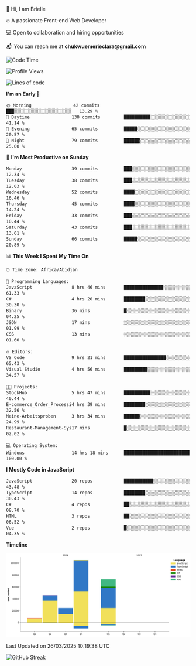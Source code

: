 <div align="left">
  <p>👋 Hi, I am Brielle</p>
  <p>🔥 A passionate Front-end Web Developer</p>
  <p>💻 Open to collaboration and hiring opportunities</p>
  <p>📬 You can reach me at <strong>chukwuemerieclara@gmail.com</strong></p>
</div>


 
 <!--START_SECTION:waka-->
![Code Time](http://img.shields.io/badge/Code%20Time-552%20hrs%2011%20mins-blue)

![Profile Views](http://img.shields.io/badge/Profile%20Views-0-blue)

![Lines of code](https://img.shields.io/badge/From%20Hello%20World%20I%27ve%20Written-254.4%20thousand%20lines%20of%20code-blue)

**I'm an Early 🐤** 

```text
🌞 Morning                42 commits          ███░░░░░░░░░░░░░░░░░░░░░░   13.29 % 
🌆 Daytime                130 commits         ██████████░░░░░░░░░░░░░░░   41.14 % 
🌃 Evening                65 commits          █████░░░░░░░░░░░░░░░░░░░░   20.57 % 
🌙 Night                  79 commits          ██████░░░░░░░░░░░░░░░░░░░   25.00 % 
```
📅 **I'm Most Productive on Sunday** 

```text
Monday                   39 commits          ███░░░░░░░░░░░░░░░░░░░░░░   12.34 % 
Tuesday                  38 commits          ███░░░░░░░░░░░░░░░░░░░░░░   12.03 % 
Wednesday                52 commits          ████░░░░░░░░░░░░░░░░░░░░░   16.46 % 
Thursday                 45 commits          ████░░░░░░░░░░░░░░░░░░░░░   14.24 % 
Friday                   33 commits          ███░░░░░░░░░░░░░░░░░░░░░░   10.44 % 
Saturday                 43 commits          ███░░░░░░░░░░░░░░░░░░░░░░   13.61 % 
Sunday                   66 commits          █████░░░░░░░░░░░░░░░░░░░░   20.89 % 
```


📊 **This Week I Spent My Time On** 

```text
🕑︎ Time Zone: Africa/Abidjan

💬 Programming Languages: 
JavaScript               8 hrs 46 mins       ███████████████░░░░░░░░░░   61.33 % 
C#                       4 hrs 20 mins       ████████░░░░░░░░░░░░░░░░░   30.30 % 
Binary                   36 mins             █░░░░░░░░░░░░░░░░░░░░░░░░   04.25 % 
JSON                     17 mins             ░░░░░░░░░░░░░░░░░░░░░░░░░   01.99 % 
CSS                      13 mins             ░░░░░░░░░░░░░░░░░░░░░░░░░   01.60 % 

🔥 Editors: 
VS Code                  9 hrs 21 mins       ████████████████░░░░░░░░░   65.43 % 
Visual Studio            4 hrs 56 mins       █████████░░░░░░░░░░░░░░░░   34.57 % 

🐱‍💻 Projects: 
StockHub                 5 hrs 47 mins       ██████████░░░░░░░░░░░░░░░   40.44 % 
E-commerce_Order_Processi4 hrs 39 mins       ████████░░░░░░░░░░░░░░░░░   32.56 % 
Meine-Arbeitsproben      3 hrs 34 mins       ██████░░░░░░░░░░░░░░░░░░░   24.99 % 
Restaurant-Management-Sys17 mins             █░░░░░░░░░░░░░░░░░░░░░░░░   02.02 % 

💻 Operating System: 
Windows                  14 hrs 18 mins      █████████████████████████   100.00 % 
```

**I Mostly Code in JavaScript** 

```text
JavaScript               20 repos            ███████████░░░░░░░░░░░░░░   43.48 % 
TypeScript               14 repos            ████████░░░░░░░░░░░░░░░░░   30.43 % 
C#                       4 repos             ██░░░░░░░░░░░░░░░░░░░░░░░   08.70 % 
HTML                     3 repos             ██░░░░░░░░░░░░░░░░░░░░░░░   06.52 % 
Vue                      2 repos             █░░░░░░░░░░░░░░░░░░░░░░░░   04.35 % 
```



**Timeline**

![Lines of Code chart](https://raw.githubusercontent.com/Brielle28/Brielle28/main/assets/bar_graph.png)


 Last Updated on 26/03/2025 10:19:38 UTC
<!--END_SECTION:waka-->

![GitHub Streak](https://github-readme-streak-stats.herokuapp.com/?user=Brielle28)



